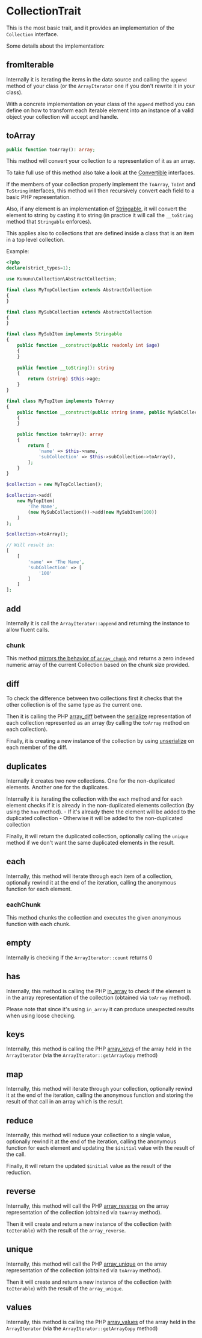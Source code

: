 # CollectionTrait

This is the most basic trait, and it provides an implementation of the `Collection` interface.

Some details about the implementation:

## fromIterable

Internally it is iterating the items in the data source and calling the `append` method of your class (or the `ArrayIterator` one if you don't rewrite it in your class).

With a concrete implementation on your class of the `append` method you can define on how to transform each iterable element into an instance of a valid object your collection will accept and handle.

## toArray

```php
public function toArray(): array;
```

This method will convert your collection to a representation of it as an array.

To take full use of this method also take a look at the [Convertible](../src/Convertible) interfaces.

If the members of your collection properly implement the `ToArray`, `ToInt` and `ToString` interfaces, this method will then recursively convert each field to a basic PHP representation.

Also, if any element is an implementation of [Stringable](https://www.php.net/manual/en/class.stringable.php), it will convert the element to string by casting it to string (in practice it will call the `__toString` method that `Stringable` enforces).

This applies also to collections that are defined inside a class that is an item in a top level collection.

Example:

```php
<?php
declare(strict_types=1);

use Kununu\Collection\AbstractCollection;

final class MyTopCollection extends AbstractCollection
{
}

final class MySubCollection extends AbstractCollection
{
}

final class MySubItem implements Stringable
{
    public function __construct(public readonly int $age)
    {    
    }
    
    public function __toString(): string
    {
        return (string) $this->age;     
    }
}

final class MyTopItem implements ToArray
{
    public function __construct(public string $name, public MySubCollection $subCollection)
    {    
    }

    public function toArray(): array
    {
        return [
            'name' => $this->name,
            'subCollection' => $this->subCollection->toArray(),
        ];           
    }
}

$collection = new MyTopCollection();

$collection->add(
    new MyTopItem(
        'The Name',
        (new MySubCollection())->add(new MySubItem(100))
    )
);

$collection->toArray();

// Will result in:
[
    [
        'name' => 'The Name',
        'subCollection' => [
            '100'
        ]
    ]   
];
``` 

## add

Internally it is call the `ArrayIterator::append` and returning the instance to allow fluent calls.

### chunk

This method [mirrors the behavior of `array_chunk`](https://www.php.net/manual/function.array-chunk.php) and returns a zero indexed numeric array of the current Collection based on the chunk size provided.

## diff

To check the difference between two collections first it checks that the other collection is of the same type as the current one.

Then it is calling the PHP [array_diff](https://www.php.net/manual/en/function.array-diff.php) between the [serialize](https://www.php.net/manual/en/https://www.php.net/manual/en/function.serialize.php) representation of each collection represented as an array (by calling the `toArray` method on each collection).

Finally, it is creating a new instance of the collection by using [unserialize](https://www.php.net/manual/en/function.unserialize) on each member of the diff.

## duplicates

Internally it creates two new collections. One for the non-duplicated elements. Another one for the duplicates.

Internally it is iterating the collection with the `each` method and for each element checks if it is already in the non-duplicated elements collection (by using the `has` method).
    - If it's already there the element will be added to the duplicated collection
    - Otherwise it will be added to the non-duplicated collection

Finally, it will return the duplicated collection, optionally calling the `unique` method if we don't want the same duplicated elements in the result.

## each

Internally, this method will iterate through each item of a collection, optionally rewind it at the end of the iteration, calling the anonymous function for each element.

### eachChunk

This method chunks the collection and executes the given anonymous function with each chunk.

## empty

Internally is checking if the `ArrayIterator::count` returns 0

## has

Internally, this method is calling the PHP [in_array](https://www.php.net/manual/en/function.in-array.php) to check if the element is in the array representation of the collection (obtained via `toArray` method).

Please note that since it's using `in_array` it can produce unexpected results when using loose checking.

## keys

Internally, this method is calling the PHP [array_keys](https://www.php.net/manual/en/function.array-keys) of the array held in the `ArrayIterator` (via the `ArrayIterator::getArrayCopy` method)

## map

Internally, this method will iterate through your collection, optionally rewind it at the end of the iteration, calling the anonymous function and storing the result of that call in an array which is the result.

## reduce

Internally, this method will reduce your collection to a single value, optionally rewind it at the end of the iteration, calling the anonymous function for each element and updating the `$initial` value with the result of the call.

Finally, it will return the updated `$initial` value as the result of the reduction.

## reverse

Internally, this method will call the PHP [array_reverse](https://www.php.net/manual/en/function.array-reverse) on the array representation of the collection (obtained via `toArray` method).

Then it will create and return a new instance of the collection (with `toIterable`) with the result of the `array_reverse`.

## unique

Internally, this method will call the PHP [array_unique](https://www.php.net/manual/en/function.array-unique.php) on the array representation of the collection (obtained via `toArray` method).

Then it will create and return a new instance of the collection (with `toIterable`) with the result of the `array_unique`.

## values

Internally, this method is calling the PHP [array_values](https://www.php.net/manual/en/function.array-values.php) of the array held in the `ArrayIterator` (via the `ArrayIterator::getArrayCopy` method)
